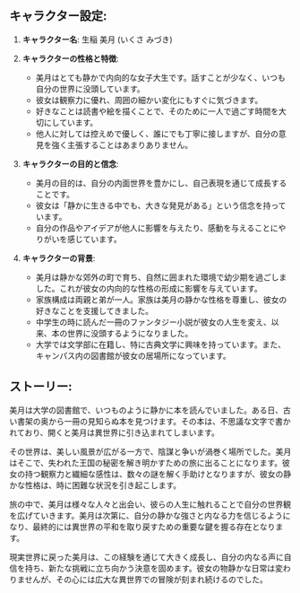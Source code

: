 ## キャラクター設定:

1. **キャラクター名**: 生稲 美月 (いくさ みづき)

2. **キャラクターの性格と特徴**: 
   - 美月はとても静かで内向的な女子大生です。話すことが少なく、いつも自分の世界に没頭しています。
   - 彼女は観察力に優れ、周囲の細かい変化にもすぐに気づきます。
   - 好きなことは読書や絵を描くことで、そのために一人で過ごす時間を大切にしています。
   - 他人に対しては控えめで優しく、誰にでも丁寧に接しますが、自分の意見を強く主張することはあまりありません。

3. **キャラクターの目的と信念**: 
   - 美月の目的は、自分の内面世界を豊かにし、自己表現を通じて成長することです。
   - 彼女は「静かに生きる中でも、大きな発見がある」という信念を持っています。
   - 自分の作品やアイデアが他人に影響を与えたり、感動を与えることにやりがいを感じています。

4. **キャラクターの背景**: 
   - 美月は静かな郊外の町で育ち、自然に囲まれた環境で幼少期を過ごしました。これが彼女の内向的な性格の形成に影響を与えています。
   - 家族構成は両親と弟が一人。家族は美月の静かな性格を尊重し、彼女の好きなことを支援してきました。
   - 中学生の時に読んだ一冊のファンタジー小説が彼女の人生を変え、以来、本の世界に没頭するようになりました。
   - 大学では文学部に在籍し、特に古典文学に興味を持っています。また、キャンパス内の図書館が彼女の居場所になっています。

## ストーリー:

美月は大学の図書館で、いつものように静かに本を読んでいました。ある日、古い書架の奥から一冊の見知らぬ本を見つけます。その本は、不思議な文字で書かれており、開くと美月は異世界に引き込まれてしまいます。

その世界は、美しい風景が広がる一方で、陰謀と争いが渦巻く場所でした。美月はそこで、失われた王国の秘密を解き明かすための旅に出ることになります。彼女の持つ観察力と繊細な感性は、数々の謎を解く手助けとなりますが、彼女の静かな性格は、時に困難な状況を引き起こします。

旅の中で、美月は様々な人々と出会い、彼らの人生に触れることで自分の世界観を広げていきます。美月は次第に、自分の静かな強さと内なる力を信じるようになり、最終的には異世界の平和を取り戻すための重要な鍵を握る存在となります。

現実世界に戻った美月は、この経験を通じて大きく成長し、自分の内なる声に自信を持ち、新たな挑戦に立ち向かう決意を固めます。彼女の物静かな日常は変わりませんが、その心には広大な異世界での冒険が刻まれ続けるのでした。